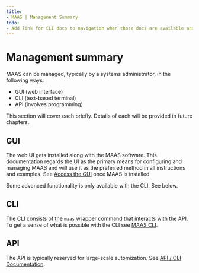 ```yaml
---
title:
- MAAS | Management Summary
todo:
- Add link for CLI docs to navigation when those docs are available and updated
---
```


# Management summary

MAAS can be managed, typically by a systems administrator, in the following
ways:

- GUI (web interface)
- CLI (text-based terminal)
- API (involves programming)

This section will cover each briefly. Details of each will be provided in
future chapters.


## GUI

The web UI gets installed along with the MAAS software. This documentation
regards the UI as the primary means for configuring and managing MAAS and will
use it as the preferred method in all instructions and examples. See
[Access the GUI](installconfig-gui.md) once MAAS is installed.

Some advanced functionality is only available with the CLI. See below.


## CLI

The CLI consists of the `maas` wrapper command that interacts with the API. To
get a sense of what is possible with the CLI see [MAAS CLI](manage-cli.md).


## API

The API is typically reserved for large-scale automization. See
[API / CLI Documentation](http://maas.ubuntu.com/docs/index.html#api-cli-documentation).